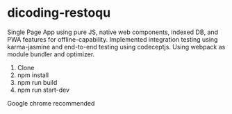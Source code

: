 # dicoding-restoqu
Single Page App using pure JS, native web components, indexed DB, and PWA features for offline-capability. Implemented integration testing using karma-jasmine and end-to-end testing using codeceptjs. Using webpack as module bundler and optimizer. 

1. Clone
2. npm install
3. npm run build
4. npm run start-dev

Google chrome recommended
